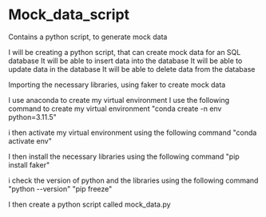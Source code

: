 # Mock_data_script
Contains a python script, to generate mock data

I will be creating a python script, that can create mock data for an SQL database
It will be able to insert data into the database
It will be able to update data in the database
It will be able to delete data from the database

Importing the necessary libraries, using faker to create mock data

I use anaconda to create my virtual environment
I use the following command to create my virtual environment
"conda create -n env python=3.11.5"

i then activate my virtual environment using the following command
"conda activate env"

I then install the necessary libraries using the following command
"pip install faker"

i check the version of python and the libraries using the following command
"python --version"
"pip freeze"

I then create a python script called mock_data.py